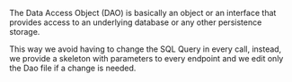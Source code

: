 The Data Access Object (DAO) is basically an object or an interface that provides access to an underlying database or any other persistence storage.

This way we avoid having to change the SQL Query in every call, instead, we provide a skeleton with parameters to every endpoint and we edit only the Dao file if a change is needed.